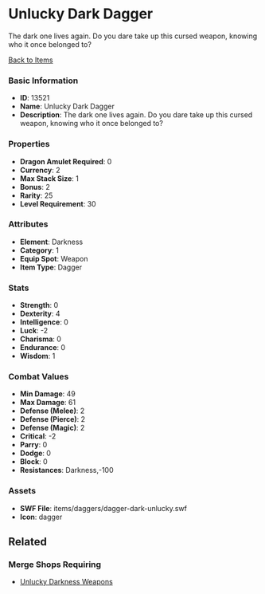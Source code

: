 # Unlucky Dark Dagger

The dark one lives again. Do you dare take up this cursed weapon, knowing who it once belonged to?

[Back to Items](../items.md)

### Basic Information

- **ID**: 13521
- **Name**: Unlucky Dark Dagger
- **Description**: The dark one lives again. Do you dare take up this cursed weapon, knowing who it once belonged to?

### Properties

- **Dragon Amulet Required**: 0
- **Currency**: 2
- **Max Stack Size**: 1
- **Bonus**: 2
- **Rarity**: 25
- **Level Requirement**: 30

### Attributes

- **Element**: Darkness
- **Category**: 1
- **Equip Spot**: Weapon
- **Item Type**: Dagger

### Stats

- **Strength**: 0
- **Dexterity**: 4
- **Intelligence**: 0
- **Luck**: -2
- **Charisma**: 0
- **Endurance**: 0
- **Wisdom**: 1

### Combat Values

- **Min Damage**: 49
- **Max Damage**: 61
- **Defense (Melee)**: 2
- **Defense (Pierce)**: 2
- **Defense (Magic)**: 2
- **Critical**: -2
- **Parry**: 0
- **Dodge**: 0
- **Block**: 0
- **Resistances**: Darkness,-100

### Assets

- **SWF File**: items/daggers/dagger-dark-unlucky.swf
- **Icon**: dagger

## Related

### Merge Shops Requiring

- [Unlucky Darkness Weapons](../merge-shops/234-unlucky-darkness-weapons.md)

